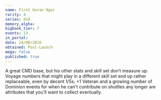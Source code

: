 ```yaml
---
name: First Goran'Agar
rarity: 4
series: ds9
memory_alpha:
bigbook_tier: 7
events: 13
in_portal:
date: 24/08/2016
obtained: Post-Launch
mega: false
published: true
---
```


A great CMD base, but his other stats and skill set don’t measure up. Voyage numbers that might play in a different skill set end up rather replaceable, even by decent 1/5s. +1 Veteran and a growing number of Dominion events for when he can't contribute on shuttles any longer are attributes that you’ll want to collect eventually.
